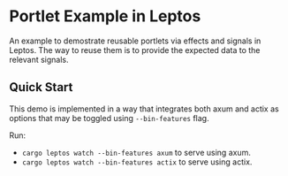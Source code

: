 # Portlet Example in Leptos

An example to demostrate reusable portlets via effects and signals in
Leptos.  The way to reuse them is to provide the expected data to the
relevant signals.

## Quick Start

This demo is implemented in a way that integrates both axum and actix
as options that may be toggled using ``--bin-features`` flag.

Run:

- `cargo leptos watch --bin-features axum` to serve using axum.
- `cargo leptos watch --bin-features actix` to serve using actix.
